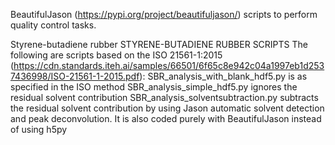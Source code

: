 BeautifulJason (https://pypi.org/project/beautifuljason/) scripts to perform quality control tasks.

Styrene-butadiene rubber
STYRENE-BUTADIENE RUBBER SCRIPTS
The following are scripts based on the ISO 21561-1:2015 (https://cdn.standards.iteh.ai/samples/66501/6f65c8e942c04a1997eb1d2537436998/ISO-21561-1-2015.pdf):
SBR_analysis_with_blank_hdf5.py is as specified in the ISO method
SBR_analysis_simple_hdf5.py ignores the residual solvent contribution
SBR_analysis_solventsubtraction.py subtracts the residual solvent contribution by using Jason automatic solvent detection and peak deconvolution. It is also coded purely with BeautifulJason instead of using h5py
